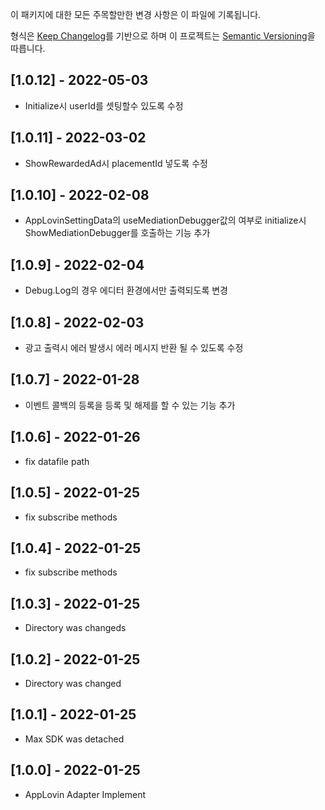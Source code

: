 이 패키지에 대한 모든 주목할만한 변경 사항은 이 파일에 기록됩니다.

형식은 [Keep Changelog]를 기반으로 하며 이 프로젝트는 [Semantic Versioning]을 따릅니다.

## [1.0.12] - 2022-05-03
- Initialize시 userId를 셋팅할수 있도록 수정

## [1.0.11] - 2022-03-02
- ShowRewardedAd시 placementId 넣도록 수정

## [1.0.10] - 2022-02-08
- AppLovinSettingData의 useMediationDebugger값의 여부로 initialize시 ShowMediationDebugger를 호출하는 기능 추가

## [1.0.9] - 2022-02-04
- Debug.Log의 경우 에디터 환경에서만 출력되도록 변경

## [1.0.8] - 2022-02-03
- 광고 출력시 에러 발생시 에러 메시지 반환 될 수 있도록 수정

## [1.0.7] - 2022-01-28
- 이벤트 콜백의 등록을 등록 및 해제를 할 수 있는 기능 추가

## [1.0.6] - 2022-01-26
- fix datafile path

## [1.0.5] - 2022-01-25
- fix subscribe methods

## [1.0.4] - 2022-01-25
- fix subscribe methods

## [1.0.3] - 2022-01-25
- Directory was changeds

## [1.0.2] - 2022-01-25
- Directory was changed

## [1.0.1] - 2022-01-25
- Max SDK was detached

## [1.0.0] - 2022-01-25
- AppLovin Adapter Implement


[Keep Changelog]: https://keepachangelog.com/en/1.0.0/
[Semantic Versioning]: https://semver.org/spec/v2.0.0.html